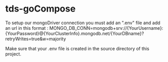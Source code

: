 # tds-goCompose
To setup our mongoDriver connection you must add an ".env" file 
and add an url in this format : 
MONGO_DB_CONN=mongodb+srv://{YourUsername}:{YourPassword}@{YourClusterInfo}.mongodb.net/{YourDBname}?retryWrites=true&w=majority

Make sure that your .env file is created in the source directory of this project.